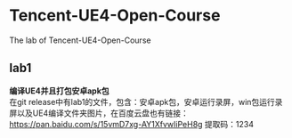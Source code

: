 # Tencent-UE4-Open-Course
The lab of Tencent-UE4-Open-Course  
## lab1
**编译UE4并且打包安卓apk包**  
在git release中有lab1的文件，包含：安卓apk包，安卓运行录屏，win包运行录屏以及UE4编译文件夹图片，在百度云盘也有链接：https://pan.baidu.com/s/15vmD7xg-AY1XfvwIiPeH8g 
提取码：1234
